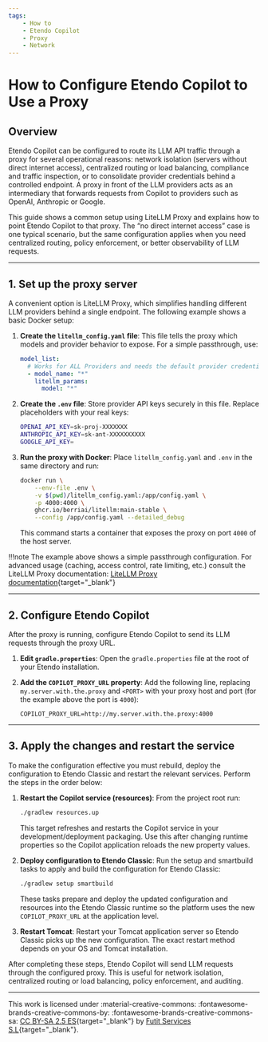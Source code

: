 ```yaml
---
tags:
    - How to
    - Etendo Copilot
    - Proxy
    - Network
---
```


# How to Configure Etendo Copilot to Use a Proxy

## Overview

Etendo Copilot can be configured to route its LLM API traffic through a proxy for several operational reasons: network isolation (servers without direct internet access), centralized routing or load balancing, compliance and traffic inspection, or to consolidate provider credentials behind a controlled endpoint. A proxy in front of the LLM providers acts as an intermediary that forwards requests from Copilot to providers such as OpenAI, Anthropic or Google.

This guide shows a common setup using LiteLLM Proxy and explains how to point Etendo Copilot to that proxy. The “no direct internet access” case is one typical scenario, but the same configuration applies when you need centralized routing, policy enforcement, or better observability of LLM requests.

---

## 1. Set up the proxy server

A convenient option is LiteLLM Proxy, which simplifies handling different LLM providers behind a single endpoint. The following example shows a basic Docker setup:

1.  **Create the `litellm_config.yaml` file**: This file tells the proxy which models and provider behavior to expose. For a simple passthrough, use:

    ```yaml
    model_list:
      # Works for ALL Providers and needs the default provider credentials in .env
      - model_name: "*"
        litellm_params:
          model: "*"
    ```

2.  **Create the `.env` file**: Store provider API keys securely in this file. Replace placeholders with your real keys:

    ```bash
    OPENAI_API_KEY=sk-proj-XXXXXXX
    ANTHROPIC_API_KEY=sk-ant-XXXXXXXXXX
    GOOGLE_API_KEY=
    ```

3.  **Run the proxy with Docker**: Place `litellm_config.yaml` and `.env` in the same directory and run:

    ```sh
    docker run \
        --env-file .env \
        -v $(pwd)/litellm_config.yaml:/app/config.yaml \
        -p 4000:4000 \
        ghcr.io/berriai/litellm:main-stable \
        --config /app/config.yaml --detailed_debug
    ```

    This command starts a container that exposes the proxy on port `4000` of the host server.

!!!note
    The example above shows a simple passthrough configuration. For advanced usage (caching, access control, rate limiting, etc.) consult the LiteLLM Proxy documentation: [LiteLLM Proxy documentation](https://docs.litellm.ai/docs/simple_proxy){target="_blank"}

---

## 2. Configure Etendo Copilot

After the proxy is running, configure Etendo Copilot to send its LLM requests through the proxy URL.

1.  **Edit `gradle.properties`**: Open the `gradle.properties` file at the root of your Etendo installation.

2.  **Add the `COPILOT_PROXY_URL` property**: Add the following line, replacing `my.server.with.the.proxy` and `<PORT>` with your proxy host and port (for the example above the port is `4000`):

    ```properties
    COPILOT_PROXY_URL=http://my.server.with.the.proxy:4000
    ```

---


## 3. Apply the changes and restart the service

To make the configuration effective you must rebuild, deploy the configuration to Etendo Classic and restart the relevant services. Perform the steps in the order below:

1.  **Restart the Copilot service (resources)**: From the project root run:

    ```sh
    ./gradlew resources.up
    ```

    This target refreshes and restarts the Copilot service in your development/deployment packaging. Use this after changing runtime properties so the Copilot application reloads the new property values.

2.  **Deploy configuration to Etendo Classic**: Run the setup and smartbuild tasks to apply and build the configuration for Etendo Classic:

    ```sh
    ./gradlew setup smartbuild
    ```

    These tasks prepare and deploy the updated configuration and resources into the Etendo Classic runtime so the platform uses the new `COPILOT_PROXY_URL` at the application level.

3.  **Restart Tomcat**: Restart your Tomcat application server so Etendo Classic picks up the new configuration. The exact restart method depends on your OS and Tomcat installation.

After completing these steps, Etendo Copilot will send LLM requests through the configured proxy. This is useful for network isolation, centralized routing or load balancing, policy enforcement, and auditing.

---

This work is licensed under :material-creative-commons: :fontawesome-brands-creative-commons-by: :fontawesome-brands-creative-commons-sa: [ CC BY-SA 2.5 ES](https://creativecommons.org/licenses/by-sa/2.5/es/){target="_blank"} by [Futit Services S.L](https://etendo.software){target="_blank"}. 

